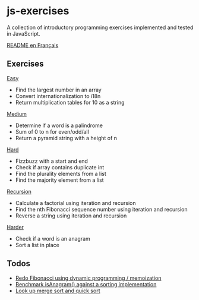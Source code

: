 # js-exercises

A collection of introductory programming exercises implemented and tested in JavaScript.

[README en Français](./README_fr.md)

## Exercises

[Easy](./src/easy.js)

- Find the largest number in an array
- Convert internationalization to i18n
- Return multiplication tables for 10 as a string

[Medium](./src/medium.js)

- Determine if a word is a palindrome
- Sum of 0 to n for even/odd/all
- Return a pyramid string with a height of n

[Hard](./src/hard.js)

- Fizzbuzz with a start and end
- Check if array contains duplicate int
- Find the plurality elements from a list
- Find the majority element from a list

[Recursion](./src/recursion.js)

- Calculate a factorial using iteration and recursion
- Find the nth Fibonacci sequence number using iteration and recursion
- Reverse a string using iteration and recursion

[Harder](./src/harder.js)

- Check if a word is an anagram
- Sort a list in place

## Todos

- [Redo Fibonacci using dynamic programming / memoization](https://github.com/AleksArnau/js-exercises/blob/main/src/recursion.js#L46)
- [Benchmark isAnagram() against a sorting implementation](https://github.com/AleksArnau/js-exercises/blob/main/src/harder.js#L1)
- [Look up merge sort and quick sort](https://github.com/AleksArnau/js-exercises/blob/main/src/harder.js#L50)
